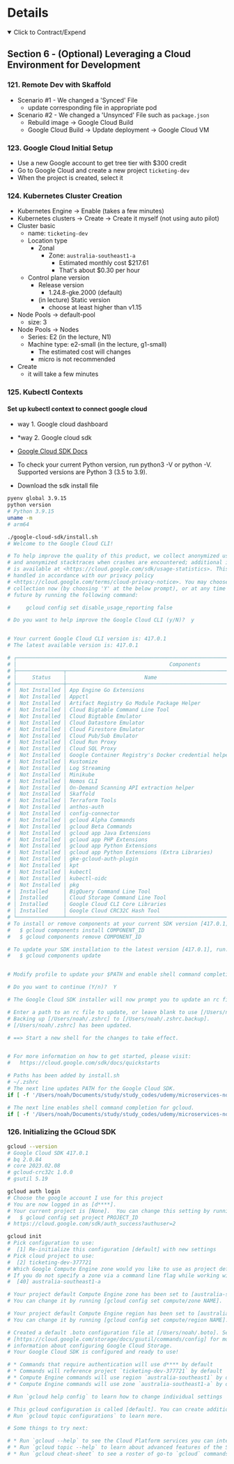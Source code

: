 # Details

<details open> 
  <summary>Click to Contract/Expend</summary>

## Section 6 - (Optional) Leveraging a Cloud Environment for Development

### 121. Remote Dev with Skaffold

- Scenario #1 - We changed a 'Synced' File
  - update corresponding file in appropriate pod
- Scenario #2 - We changed a 'Unsynced' File such as `package.json`
  - Rebuild image -> Google Cloud Build
  - Google Cloud Build -> Update deployment -> Google Cloud VM

### 123. Google Cloud Initial Setup

- Use a new Google account to get tree tier with $300 credit
- Go to Google Cloud and create a new project `ticketing-dev`
- When the project is created, select it

### 124. Kubernetes Cluster Creation

- Kubernetes Engine -> Enable (takes a few minutes)
- Kubernetes clusters -> Create -> Create it myself (not using auto pilot)
- Cluster basic
  - name: `ticketing-dev`
  - Location type
    - Zonal
      - Zone: `australia-southeast1-a`
        - Estimated monthly cost $217.61
        - That's about $0.30 per hour
  - Control plane version
    - Release version
      - 1.24.8-gke.2000 (default)
    - (in lecture) Static version
      - choose at least higher than v1.15
- Node Pools -> default-pool
  - size: 3
- Node Pools -> Nodes
  - Series: E2 (in the lecture, N1)
  - Machine type: e2-small (in the lecture, g1-small)
    - The estimated cost will changes
    - micro is not recommended
- Create
  - it will take a few minutes

### 125. Kubectl Contexts

#### Set up kubectl context to connect google cloud

- way 1. Google cloud dashboard
- \*way 2. Google cloud sdk

- [Google Cloud SDK Docs](https://cloud.google.com/sdk/docs/install-sdk)
- To check your current Python version, run python3 -V or python -V. Supported versions are Python 3 (3.5 to 3.9).
- Download the sdk install file

```sh
pyenv global 3.9.15
python version
# Python 3.9.15
uname -m
# arm64
```

```sh
./google-cloud-sdk/install.sh
# Welcome to the Google Cloud CLI!

# To help improve the quality of this product, we collect anonymized usage data
# and anonymized stacktraces when crashes are encountered; additional information
# is available at <https://cloud.google.com/sdk/usage-statistics>. This data is
# handled in accordance with our privacy policy
# <https://cloud.google.com/terms/cloud-privacy-notice>. You may choose to opt in this
# collection now (by choosing 'Y' at the below prompt), or at any time in the
# future by running the following command:

#     gcloud config set disable_usage_reporting false

# Do you want to help improve the Google Cloud CLI (y/N)?  y


# Your current Google Cloud CLI version is: 417.0.1
# The latest available version is: 417.0.1

# ┌────────────────────────────────────────────────────────────────────────────────────────────────────────────┐
# │                                                 Components                                                 │
# ├───────────────┬──────────────────────────────────────────────────────┬──────────────────────────┬──────────┤
# │     Status    │                         Name                         │            ID            │   Size   │
# ├───────────────┼──────────────────────────────────────────────────────┼──────────────────────────┼──────────┤
# │ Not Installed │ App Engine Go Extensions                             │ app-engine-go            │  4.0 MiB │
# │ Not Installed │ Appctl                                               │ appctl                   │ 18.5 MiB │
# │ Not Installed │ Artifact Registry Go Module Package Helper           │ package-go-module        │  < 1 MiB │
# │ Not Installed │ Cloud Bigtable Command Line Tool                     │ cbt                      │  9.8 MiB │
# │ Not Installed │ Cloud Bigtable Emulator                              │ bigtable                 │  6.3 MiB │
# │ Not Installed │ Cloud Datastore Emulator                             │ cloud-datastore-emulator │ 35.1 MiB │
# │ Not Installed │ Cloud Firestore Emulator                             │ cloud-firestore-emulator │ 40.2 MiB │
# │ Not Installed │ Cloud Pub/Sub Emulator                               │ pubsub-emulator          │ 62.5 MiB │
# │ Not Installed │ Cloud Run Proxy                                      │ cloud-run-proxy          │  7.4 MiB │
# │ Not Installed │ Cloud SQL Proxy                                      │ cloud_sql_proxy          │  7.3 MiB │
# │ Not Installed │ Google Container Registry's Docker credential helper │ docker-credential-gcr    │          │
# │ Not Installed │ Kustomize                                            │ kustomize                │  7.4 MiB │
# │ Not Installed │ Log Streaming                                        │ log-streaming            │ 11.9 MiB │
# │ Not Installed │ Minikube                                             │ minikube                 │ 31.3 MiB │
# │ Not Installed │ Nomos CLI                                            │ nomos                    │ 24.6 MiB │
# │ Not Installed │ On-Demand Scanning API extraction helper             │ local-extract            │ 11.9 MiB │
# │ Not Installed │ Skaffold                                             │ skaffold                 │ 20.0 MiB │
# │ Not Installed │ Terraform Tools                                      │ terraform-tools          │ 59.6 MiB │
# │ Not Installed │ anthos-auth                                          │ anthos-auth              │ 19.2 MiB │
# │ Not Installed │ config-connector                                     │ config-connector         │ 55.6 MiB │
# │ Not Installed │ gcloud Alpha Commands                                │ alpha                    │  < 1 MiB │
# │ Not Installed │ gcloud Beta Commands                                 │ beta                     │  < 1 MiB │
# │ Not Installed │ gcloud app Java Extensions                           │ app-engine-java          │ 63.9 MiB │
# │ Not Installed │ gcloud app PHP Extensions                            │ app-engine-php           │ 21.9 MiB │
# │ Not Installed │ gcloud app Python Extensions                         │ app-engine-python        │  8.6 MiB │
# │ Not Installed │ gcloud app Python Extensions (Extra Libraries)       │ app-engine-python-extras │ 26.4 MiB │
# │ Not Installed │ gke-gcloud-auth-plugin                               │ gke-gcloud-auth-plugin   │  7.1 MiB │
# │ Not Installed │ kpt                                                  │ kpt                      │ 20.4 MiB │
# │ Not Installed │ kubectl                                              │ kubectl                  │  < 1 MiB │
# │ Not Installed │ kubectl-oidc                                         │ kubectl-oidc             │ 19.2 MiB │
# │ Not Installed │ pkg                                                  │ pkg                      │          │
# │ Installed     │ BigQuery Command Line Tool                           │ bq                       │  1.6 MiB │
# │ Installed     │ Cloud Storage Command Line Tool                      │ gsutil                   │ 15.6 MiB │
# │ Installed     │ Google Cloud CLI Core Libraries                      │ core                     │ 26.4 MiB │
# │ Installed     │ Google Cloud CRC32C Hash Tool                        │ gcloud-crc32c            │  1.1 MiB │
# └───────────────┴──────────────────────────────────────────────────────┴──────────────────────────┴──────────┘
# To install or remove components at your current SDK version [417.0.1], run:
#   $ gcloud components install COMPONENT_ID
#   $ gcloud components remove COMPONENT_ID

# To update your SDK installation to the latest version [417.0.1], run:
#   $ gcloud components update


# Modify profile to update your $PATH and enable shell command completion?

# Do you want to continue (Y/n)?  Y

# The Google Cloud SDK installer will now prompt you to update an rc file to bring the Google Cloud CLIs into your environment.

# Enter a path to an rc file to update, or leave blank to use [/Users/noah/.zshrc]:
# Backing up [/Users/noah/.zshrc] to [/Users/noah/.zshrc.backup].
# [/Users/noah/.zshrc] has been updated.

# ==> Start a new shell for the changes to take effect.


# For more information on how to get started, please visit:
#   https://cloud.google.com/sdk/docs/quickstarts
```

```zsh
# Paths has been added by install.sh
# ~/.zshrc
# The next line updates PATH for the Google Cloud SDK.
if [ -f '/Users/noah/Documents/study/study_codes/udemy/microservices-node-react/resources/google-cloud-sdk/path.zsh.inc' ]; then . '/Users/noah/Documents/study/study_codes/udemy/microservices-node-react/resources/google-cloud-sdk/path.zsh.inc'; fi

# The next line enables shell command completion for gcloud.
if [ -f '/Users/noah/Documents/study/study_codes/udemy/microservices-node-react/resources/google-cloud-sdk/completion.zsh.inc' ]; then . '/Users/noah/Documents/study/study_codes/udemy/microservices-node-react/resources/google-cloud-sdk/completion.zsh.inc'; fi
```

### 126. Initializing the GCloud SDK

```sh
gcloud --version
# Google Cloud SDK 417.0.1
# bq 2.0.84
# core 2023.02.08
# gcloud-crc32c 1.0.0
# gsutil 5.19

gcloud auth login
# Choose the google account I use for this project
# You are now logged in as [d****].
# Your current project is [None].  You can change this setting by running:
#   $ gcloud config set project PROJECT_ID
# https://cloud.google.com/sdk/auth_success?authuser=2

gcloud init
# Pick configuration to use:
#  [1] Re-initialize this configuration [default] with new settings
# Pick cloud project to use:
#  [2] ticketing-dev-377721
# Which Google Compute Engine zone would you like to use as project default?
# If you do not specify a zone via a command line flag while working with Compute Engine resources, the default is assumed.
#  [40] australia-southeast1-a

# Your project default Compute Engine zone has been set to [australia-southeast1-a].
# You can change it by running [gcloud config set compute/zone NAME].

# Your project default Compute Engine region has been set to [australia-southeast1].
# You can change it by running [gcloud config set compute/region NAME].

# Created a default .boto configuration file at [/Users/noah/.boto]. See this file and
# [https://cloud.google.com/storage/docs/gsutil/commands/config] for more
# information about configuring Google Cloud Storage.
# Your Google Cloud SDK is configured and ready to use!

# * Commands that require authentication will use d**** by default
# * Commands will reference project `ticketing-dev-377721` by default
# * Compute Engine commands will use region `australia-southeast1` by default
# * Compute Engine commands will use zone `australia-southeast1-a` by default

# Run `gcloud help config` to learn how to change individual settings

# This gcloud configuration is called [default]. You can create additional configurations if you work with multiple accounts and/or projects.
# Run `gcloud topic configurations` to learn more.

# Some things to try next:

# * Run `gcloud --help` to see the Cloud Platform services you can interact with. And run `gcloud help COMMAND` to get help on any gcloud command.
# * Run `gcloud topic --help` to learn about advanced features of the SDK like arg files and output formatting
# * Run `gcloud cheat-sheet` to see a roster of go-to `gcloud` commands.
```

</details>
